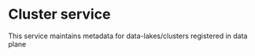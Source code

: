 Cluster service 
=========================

This service maintains metadata for data-lakes/clusters registered in data plane



